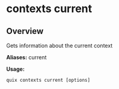 # contexts current

## Overview

Gets information about the current context

**Aliases:** current

**Usage:**

```
quix contexts current [options]
```

